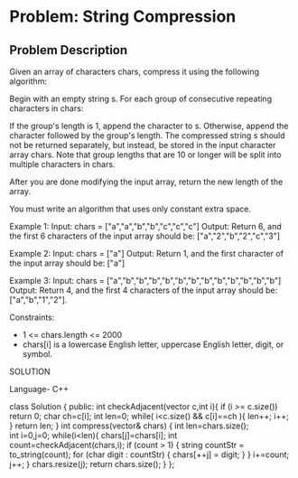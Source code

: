 # Problem: String Compression

## Problem Description

Given an array of characters chars, compress it using the following algorithm:

Begin with an empty string s. For each group of consecutive repeating characters in chars:

If the group's length is 1, append the character to s.
Otherwise, append the character followed by the group's length.
The compressed string s should not be returned separately, but instead, be stored in the input character array chars. Note that group lengths that are 10 or longer will be split into multiple characters in chars.

After you are done modifying the input array, return the new length of the array.

You must write an algorithm that uses only constant extra space.

 

Example 1:
Input: chars = ["a","a","b","b","c","c","c"]
Output: Return 6, and the first 6 characters of the input array should be: ["a","2","b","2","c","3"]

Example 2:
Input: chars = ["a"]
Output: Return 1, and the first character of the input array should be: ["a"]

Example 3:
Input: chars = ["a","b","b","b","b","b","b","b","b","b","b","b","b"]
Output: Return 4, and the first 4 characters of the input array should be: ["a","b","1","2"].

 

Constraints:

- 1 <= chars.length <= 2000
- chars[i] is a lowercase English letter, uppercase English letter, digit, or symbol.


SOLUTION

Language- C++

class Solution {
public:
    int checkAdjacent(vector<char> c,int i){
        if (i >= c.size()) return 0;
        char ch=c[i];
        int len=0;
        while( i<c.size() && c[i]==ch ){
            len++;
            i++;
        }
        return len;
    }
    int compress(vector<char>& chars) {
        int len=chars.size();        
        int i=0,j=0;
        while(i<len){
            chars[j]=chars[i];
            int count=checkAdjacent(chars,i);
            if (count > 1) {
                string countStr = to_string(count);
                for (char digit : countStr) {
                    chars[++j] = digit;
                }
            }
            i+=count;
            j++;
        }
        chars.resize(j);
        return chars.size(); 
    }
};